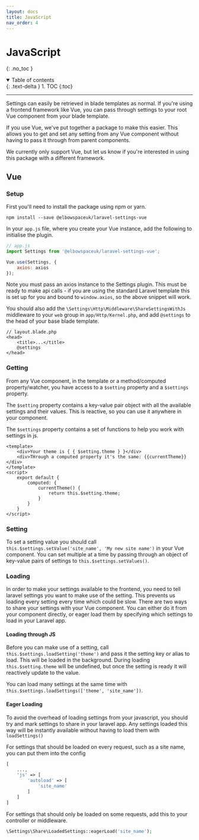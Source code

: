 ```yaml
---
layout: docs
title: JavaScript
nav_order: 4
---
```


# JavaScript
{: .no_toc }

<details open markdown="block">
  <summary>
    Table of contents
  </summary>
  {: .text-delta }
1. TOC
{:toc}
</details>

---

Settings can easily be retrieved in blade templates as normal. If you're using a frontend framework like Vue, you can pass through settings to your root Vue component from your blade template.

If you use Vue, we've put together a package to make this easier. This allows you to get and set any setting from any Vue component without having to pass it through from parent components.

We currently only support Vue, but let us know if you're interested in using this package with a different framework.

## Vue

### Setup

First you'll need to install the package using npm or yarn.

```shell
npm install --save @elbowspaceuk/laravel-settings-vue
```

In your `app.js` file, where you create your Vue instance, add the following to initialise the plugin.

```js
// app.js
import Settings from '@elbowspaceuk/laravel-settings-vue';

Vue.use(Settings, {
    axios: axios
});
```
Note you must pass an axios instance to the Settings plugin. This must be ready to make api calls - if you are using the standard Laravel template this is set up for you and bound to `window.axios`, so the above snippet will work.

You should also add the `\Settings\Http\Middleware\ShareSettingsWithJs` middleware to your `web` group in `app/Http/Kernel.php`, and add `@settings` to the head of your base blade template.

```blade
// layout.blade.php
<head>
    <title>...</title>
    @settings
</head>
```

### Getting

From any Vue component, in the template or a method/computed property/watcher, you have access to a `$setting` property and a `$settings` property.

The `$setting` property contains a key-value pair object with all the available settings and their values. This is reactive, so you can use it anywhere in your component.

The `$settings` property contains a set of functions to help you work with settings in js.

```vue
<template>
    <div>Your theme is { { $setting.theme } }</div>
    <div>THrough a computed property it's the same: {{currentTheme}}</div>
</template>
<script>
    export default {
        computed: {
            currentTheme() {
                return this.$setting.theme;
            }
        }
    }
</script>
```

### Setting

To set a setting value you should call `this.$settings.setValue('site_name', 'My new site name')` in your Vue component. You can set multiple at a time by passing through an object of key-value pairs of settings to `this.$settings.setValues()`.

### Loading

In order to make your settings available to the frontend, you need to tell laravel settings you want to make use of the setting. This prevents us loading every setting every time which could be slow. There are two ways to share your settings with your Vue component. You can either do it from your component directly, or eager load them by specifying which settings to load in your Laravel app.

#### Loading through JS

Before you can make use of a setting, call `this.$settings.loadSetting('theme')` and pass it the setting key or alias to load. This will be loaded in the background. During loading `this.$setting.theme` will be undefined, but once the setting is ready it will reactively update to the value.

You can load many settings at the same time with `this.$settings.loadSettings(['theme', 'site_name'])`.

#### Eager Loading

To avoid the overhead of loading settings from your javascript, you should try and mark settings to share in your laravel app. Any settings loaded this way will be instantly available without having to load them with `loadSettings()`

For settings that should be loaded on every request, such as a site name, you can put them into the config

```php
[
    ...,
    'js' => [
        'autoload' => [
            'site_name'
        ]
    ]
]
```

For settings that should only be loaded on some requests, add this to your controller or middleware.

```php
\Settings\Share\LoadedSettings::eagerLoad('site_name');
```
